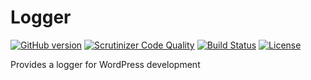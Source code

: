 # Logger

[![GitHub version](https://badge.fury.io/gh/geminilabs%2Flogger.svg)](https://badge.fury.io/gh/geminilabs%2Flogger)
[![Scrutinizer Code Quality](https://scrutinizer-ci.com/g/geminilabs/logger/badges/quality-score.png?b=master)](https://scrutinizer-ci.com/g/geminilabs/logger/?branch=master)
[![Build Status](https://scrutinizer-ci.com/g/geminilabs/logger/badges/build.png?b=master)](https://scrutinizer-ci.com/g/geminilabs/logger/build-status/master)
[![License](https://img.shields.io/badge/license-GPL3-blue.svg)](https://github.com/geminilabs/logger/blob/master/LICENSE)

Provides a logger for WordPress development
